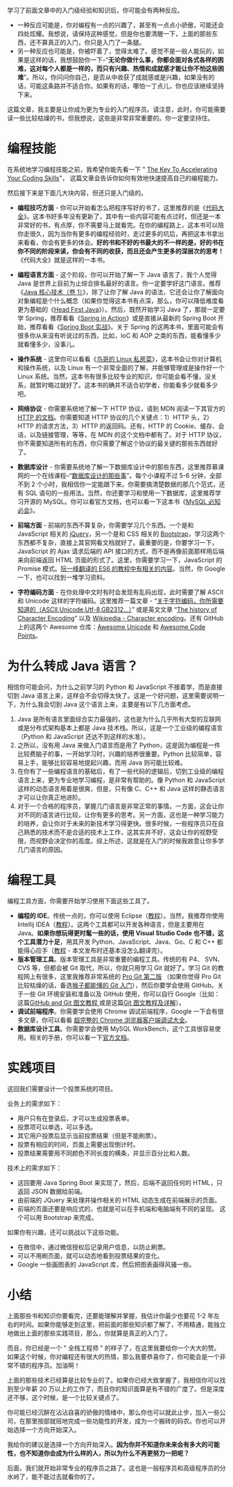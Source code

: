 学习了前面文章中的入门级经验和知识后，你可能会有两种反应。

- 一种反应可能是，你对编程有一点的兴趣了，甚至有一点点小骄傲，可能还会四处炫耀。我想说，请保持这种感觉，但是你也要清醒一下，上面的那些东西，还不算真正的入门，你只是入门了一条腿。
- 另一种反应也可能是，你被吓着了，觉得太难了。感觉不是一般人能玩的，如果是这样的话，我想鼓励你一下–“**无论你做什么事，你都会面对各式各样的困难，这对每个人都是一样的，而只有兴趣、热情和成就感才能让你不怕这些困难**”。所以，你问问你自己，是否从中收获了成就感或是兴趣，如果没有的话，可能这条路并不适合你。如果有的话，哪怕一丁点儿，你也应该继续坚持下来。

这篇文章，我主要是让你成为更为专业的入门程序员。请注意，此时，你可能需要读一些比较枯燥的书，但我想说，这些是非常非常重要的。你一定要坚持住。

# 编程技能

在系统地学习编程技能之前，我希望你能先看一下 " [The Key To Accelerating Your Coding Skills](http://blog.thefirehoseproject.com/posts/learn-to-code-and-be-self-reliant/)"， 这篇文章会告诉你如何有效地快速提高自己的编程能力。

然后接下来是下面几大块内容，但还只是入门级的。

- **编程技巧方面** - 你可以开始看怎么把程序写好的书了，这里推荐的是《[代码大全](https://book.douban.com/subject/1477390/)》。这本书好多年没有更新了，其中有一些内容可能有点过时，但还是一本非常好的书，有点厚，你不需要马上就看完。在你的编程路上，这本书可以陪你走很久，因为当你有更多的编程经验时，走过更多的坑后，再把这本书拿出来看看，你会有更多的体会。**好的书和不好的书最大的不一样的是，好的书在你不同的阶段来读，你会有不同的收获，而且还会产生更多的深层次的思考！** 《代码大全》就是这样的一本书。
- **编程语言方面** - 这个阶段，你可以开始了解一下 Java 语言了，我个人觉得 Java 是世界上目前为止综合排名最好的语言。你一定要学好这门语言。推荐《[Java 核心技术（卷 1）](https://book.douban.com/subject/26880667/)》，除了让你了解 Java 的语法，它还会让你了解面向对象编程是个什么概念（如果你觉得这本书有点深，那么，你可以降低难度看更为基础的《[Head First Java](https://book.douban.com/subject/2000732/)》）。然后，既然开始学习 Java 了，那就一定要学 Spring，推荐看看《[Spring in Action](https://book.douban.com/subject/26767354/)》或是直接从最新的 Spring Boot 开始，推荐看看《[Spring Boot 实战](https://book.douban.com/subject/26857423/)》。关于 Spring 的这两本书，里面可能会有很多你从来没有听说过的东西，比如，IoC 和 AOP 之类的东西，能看懂多少就看懂多少，没事儿。

- **操作系统** - 这里你可以看看《[鸟哥的 Linux 私房菜](https://book.douban.com/subject/4889838/)》，这本书会让你对计算机和操作系统，以及 Linux 有一个非常全面的了解，并能够管理或是操作好一个 Linux 系统。当然，这本书有很多比较专业的知识，你可能会看不懂，没关系，就暂时略过就好了。这本书的确并不适合初学者，你能看多少就看多少吧。
- **网络协议** - 你需要系统地了解一下 HTTP 协议，请到 MDN 阅读一下其官方的 [HTTP 的文档](https://developer.mozilla.org/zh-CN/docs/Web/HTTP)。你需要知道 HTTP 协议的几个关键点：1）HTTP 头，2）HTTP 的请求方法，3）HTTP 的返回码。还有，HTTP 的 Cookie、缓存、会话，以及链接管理，等等，在 MDN 的这个文档中都有了。对于 HTTP 协议，你不需要知道所有的东西，你只需要了解这个协议的最关键的那些东西就好了。
- **数据库设计** - 你需要系统地了解一下数据库设计中的那些东西，这里推荐慕课网的一个在线课程–“[数据库设计的那些事](https://www.imooc.com/learn/117)”。每个小课程不过 5-6 分钟，全部不到 2 个小时，我相信你一定能跟下来。你需要搞清楚数据的那几个范式，还有 SQL 语句的一些用法。当然，你还要学习和使用一下数据库，这里推荐学习开源的 MySQL。你可以看官方文档，也可以看一下这本书《[MySQL 必知必会](https://book.douban.com/subject/3354490/)》。
- **前端方面** - 前端的东西不算复杂，你需要学习几个东西。一个是和 JavaScript 相关的 [jQuery](https://jquery.com/)，另一个是和 CSS 相关的 [Bootstrap](https://getbootstrap.com/)，学习这两个东西都不复杂，直接上其官网看文档就好了。最重要的是，你要学习一下，JavaScript 的 Ajax 请求后端的 API 接口的方式，而不是再像前面那样用后端来向前端返回 HTML 页面的形式了。这里，你需要学习一下，JavaScript 的 Promise 模式。[阮一峰翻译的 ES6 的教程中有相关的内容](http://es6.ruanyifeng.com/#docs/promise)。当然，你 Google 一下，也可以找到一堆学习资料。
- **字符编码方面** - 在你处理中文时有时会发现有乱码出现，此时需要了解 ASCII 和 Unicode 这样的字符编码。这里推荐一篇文章 - “[关于字符编码，你所需要知道的（ASCII,Unicode,Utf-8,GB2312…）](http://www.imkevinyang.com/2010/06/关于字符编码，你所需要知道的.html)” 或是英文文章 “[The history of Character Encoding](http://www.developerknowhow.com/1091/the-history-of-character-encoding)” 以及 [Wikipedia - Character encoding](https://en.wikipedia.org/wiki/Character_encoding)。还有 GitHub 上的这两个 Awesome 仓库：[Awesome Unicode](https://github.com/jagracey/Awesome-Unicode) 和 [Awesome Code Points](https://github.com/Codepoints/awesome-codepoints)。

# 为什么转成 Java 语言？

相信你可能会问，为什么之前学习的 Python 和 JavaScript 不接着学，而是直接切到 Java 语言上来，这样会不会切得太快了。这是一个好问题，这里需要说明一下，为什么我会切到 Java 这个语言上来，主要是有以下几方面考虑。

1. Java 是所有语言里面综合实力最强的，这也是为什么几乎所有大型的互联网或是分布式架构基本上都是 Java 技术栈。所以，这是一个工业级的编程语言（Python 和 JavaScript 还达不到这样的水准）。
2. 之所以，没有用 Java 来做入门语言而是用了 Python，这是因为编程是一件比较费脑子的事，一开始学习时，兴趣的培养很重要。Python 比较简单，容易上手，能够比较容易地提起兴趣，而用 Java 则可能比较难。
3. 在你有了一些编程语言的基础后，有了一些代码的逻辑后，切到工业级的编程语言上来，更为专业地学习编程，是非常有帮助的。像 Python 和 JavaScript 这样的动态语言用着是很爽，但是，只有像 C、C++ 和 Java 这样的静态语言才可以让你真正地进阶。
4. 对于一个合格的程序员，掌握几门语言是非常正常的事情。一方面，这会让你对不同的语言进行比较，让你有更多的思考。另一方面，这也是一种学习能力的培养，会让你对于未来的新技术学习得更快。很多时候，一些程序员只在自己熟悉的技术而不是合适的技术上工作，这其实并不好，这会让你的视野受限，而视野会决定你的高度。综上所述，这就是在入门的时候我故意让你多学几门语言的原因。

# 编程工具

编程工具方面，你需要开始学习使用下面这些工具了。

- **编程的 IDE**。传统一点的，你可以使用 Eclipse（[教程](http://www.runoob.com/eclipse/eclipse-tutorial.html)）。当然，我推荐你使用 Intellij IDEA（[教程](https://www.gitbook.com/book/dancon/intellij-idea/details)）。这两个工具都可以开发各种语言，但是主要用在 Java。**如果你想玩得更时髦一些的话，使用 Visual Studio Code 也不错，这个工具潜力十足**，用其开发 Python、JavaScript、Java、Go、C 和 C++ 都能得心应手（[教程](https://www.gitbook.com/book/jeasonstudio/vscode-cn-doc/details) - 本文发布时还基本没怎么翻译完）。
- **版本管理工具**。版本管理工具是非常重要的编程工具。传统的有 P4、 SVN、CVS 等，但都会被 Git 取代，所以，你就只用学习 Git 就好了。学习 Git 的教程网上有很多，这里我推荐非常系统的 [Pro Git 第二版](https://git-scm.com/book/zh/v2/) （如果你觉得 Pro Git 比较枯燥的话，备选[猴子都能懂的 Git 入门](https://backlog.com/git-tutorial/cn/)），然后你要学会使用 GitHub。关于一些 Git 环境安装和准备以及 GitHub 使用，你可以自行 Google（比如：这篇[GitHub and Git 图文教程 ](https://github.com/JiapengLi/GitTutorial)或是这篇[Git 图文教程及详解](https://www.jianshu.com/p/1b65ed31da97)）。
- **调试前端程序**。你需要学会使用 Chrome 调试前端程序，Google 一下会有很多文章，你可以看看 [超完整的 Chrome 浏览器客户端调试大全](http://www.igeekbar.com/igeekbar/post/156.htm)。
- **数据库设计工具**。你需要学会使用 MySQL WorkBench，这个工具很容易使用。相关的手册，你可以看一下[官方文档](https://dev.mysql.com/doc/refman/5.7/en/)。

# 实践项目

这回我们需要设计一个投票系统的项目。

业务上的需求如下：

- 用户只有在登录后，才可以生成投票表单。
- 投票项可以单选，可以多选。
- 其它用户投票后显示当前投票结果（但是不能刷票）。
- 投票有相应的时间，页面上需要出现倒计时。
- 投票结果需要用不同颜色不同长度的横条，并显示百分比和人数。

技术上的需求如下：

- 这回要用 Java Spring Boot 来实现了，然后，后端不返回任何的 HTML，只返回 JSON 数据给前端。
- 由前端的 JQuery 来处理并操作相关的 HTML 动态生成在前端展示的页面。
- 前端的页面还要是响应式的，也就是可以在手机端和电脑端有不同的呈现。 这个可以用 Bootstrap 来完成。

如果你有兴趣，还可以挑战以下这些功能。

- 在微信中，通过微信授权后记录用户信息，以防止刷票。
- 可以不用刷页面，就可以动态地看到投票结果的变化。
- Google 一些画图表的 JavaScript 库，然后把图表画得风骚一些。

# 小结

上面那些书和知识你要看完，还要能理解并掌握，我估计你最少也要花 1-2 年左右的时间。如果你能够走到这里，把前面的那些知识都了解了，不用精通，能独立地做出上面的那些实践项目，那么，你就算是真正的入门了。

而且，你已经是一个 " 全栈工程师 " 的样子了，在这里我要给你一个大大的赞。如果这个时候，你对编程还有很大的热情，那么我要恭喜你了，你可能会是一个非常不错的程序员。加油啊！

上面的那些技术已经算是比较专业的了。如果你已经大致掌握了，我相信你可以找到至少年薪 20 万以上的工作了，而且你的知识面算是有不错的广度了。但是深度还不够，这个时候，是一个比较关键点了。

你可能已经沉醉在沾沾自喜的骄傲的情绪中，那么你也可以就此止步，加入一些公司，在那里按部就班地完成一些功能性的开发，成为一个搬砖的码农。你也可以开始选择一个方向开始深入。

我给你的建议是选择一个方向开始深入。**因为你并不知道你未来会有多大的可能性，也不知道你会成为什么样的人，所以为什么不再更努力一把呢？**

后面，我们就开始非常专业的程序员之路了。这也是一般程序员和高级程序员的分水岭了，能不能过去就看你的了。